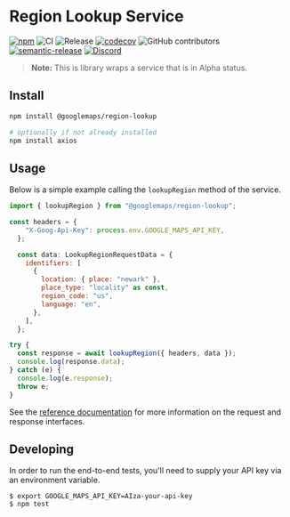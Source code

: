 # Region Lookup Service

[![npm](https://img.shields.io/npm/v/@googlemaps/region-lookup.svg)](https://www.npmjs.com/package/@googlemaps/region-lookup)
![CI](https://github.com/googlemaps/js-region-lookup/workflows/Test/badge.svg)
![Release](https://github.com/googlemaps/js-region-lookup/workflows/Release/badge.svg)
[![codecov](https://codecov.io/gh/googlemaps/js-region-lookup/branch/main/graph/badge.svg)](https://codecov.io/gh/googlemaps/js-region-lookup)
![GitHub contributors](https://img.shields.io/github/contributors/googlemaps/js-region-lookup?color=green)
[![semantic-release](https://img.shields.io/badge/%20%20%F0%9F%93%A6%F0%9F%9A%80-semantic--release-e10079.svg)](https://github.com/semantic-release/semantic-release)
[![Discord](https://img.shields.io/discord/676948200904589322)](https://discord.gg/jRteCzP)

> **Note:** This is library wraps a service that is in Alpha status.

## Install

```sh
npm install @googlemaps/region-lookup

# optionally if not already installed
npm install axios
```

## Usage

Below is a simple example calling the `lookupRegion` method of the service.

```js
import { lookupRegion } from "@googlemaps/region-lookup";

const headers = {
    "X-Goog-Api-Key": process.env.GOOGLE_MAPS_API_KEY,
  };

  const data: LookupRegionRequestData = {
    identifiers: [
      {
        location: { place: "newark" },
        place_type: "locality" as const,
        region_code: "us",
        language: "en",
      },
    ],
  };

try {
  const response = await lookupRegion({ headers, data });
  console.log(response.data);
} catch (e) {
  console.log(e.response);
  throw e;
}

```

See the [reference documentation](https://googlemaps.github.io/js-region-lookup/) for more information on the request and response interfaces.

## Developing

In order to run the end-to-end tests, you'll need to supply your API key via an
environment variable.

    $ export GOOGLE_MAPS_API_KEY=AIza-your-api-key
    $ npm test
